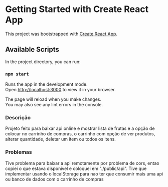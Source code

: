 # Getting Started with Create React App

This project was bootstrapped with [Create React App](https://github.com/facebook/create-react-app).

## Available Scripts

In the project directory, you can run:

### `npm start`

Runs the app in the development mode.\
Open [http://localhost:3000](http://localhost:3000) to view it in your browser.

The page will reload when you make changes.\
You may also see any lint errors in the console.

### Descrição

Projeto feito para baixar api online e mostrar lista de frutas e a opção de colocar no carrinho de compras,
o carrinho com opção de ver produtos, alterar quantidade, deletar um item ou todos os itens.

### Problemas

Tive problema para baixar a api remotamente por problema de cors, entao copiei o que estava disponivel 
e coloquei em "./public/api".
Tive que implementar usando o localStorage para nao ter que consumir mais uma api ou banco de dados 
com o carrinho de compras